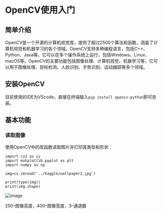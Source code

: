 # OpenCV使用入门
## 简单介绍
OpenCV是一个开源的计算机视觉库，提供了超过2500个算法和函数，涵盖了计算机视觉和机器学习的各个领域。OpenCV支持多种编程语言，包括C++、Python、Java等。它可以在多个操作系统上运行，包括Windows、Linux、macOS等。OpenCV的主要功能包括图像处理、计算机视觉、机器学习等，它可以用于图像处理、目标检测、人脸识别、手势识别、运动跟踪等多个领域。
## 安装OpenCV
目前使用的IDE为VScode，直接在终端输入`pip install opencv-python`即可安装。
## 基本功能
### 读取图像
使用OpenCV中的库函数读取图片并打印其类型和形状：
```
import cv2 as cv
import matplotlib.pyplot as plt
import numpy as np

img=cv.imread('../kaggle/wallpaper2.jpg')

print(type(img))
print(img.shape)
```
![image](https://github.com/litterqi/Computer-Vision/assets/123362884/b11d1763-c7a3-44d1-b09a-ef032f88c206)

250–图像高度，400–图像宽度，3–通道数
